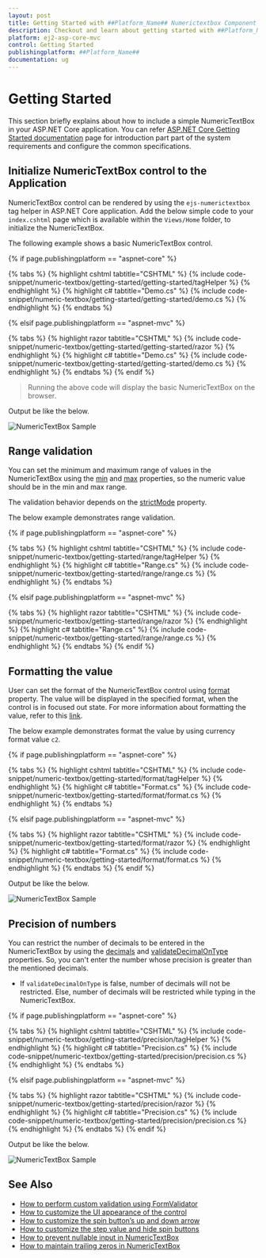 ```yaml
---
layout: post
title: Getting Started with ##Platform_Name## Numerictextbox Component
description: Checkout and learn about getting started with ##Platform_Name## Numerictextbox component of Syncfusion, and more details.
platform: ej2-asp-core-mvc
control: Getting Started
publishingplatform: ##Platform_Name##
documentation: ug
---
```



# Getting Started

This section briefly explains about how to include a simple NumericTextBox in your ASP.NET Core application. You can refer [ASP.NET Core Getting Started documentation](../getting-started/) page for introduction part part of the system requirements and configure the common specifications.

## Initialize NumericTextBox control to the Application

NumericTextBox control can be rendered by using the `ejs-numerictextbox` tag helper in ASP.NET Core application. Add the below simple code to your `index.cshtml` page which is available within the `Views/Home` folder, to initialize the NumericTextBox.

The following example shows a basic NumericTextBox control.

{% if page.publishingplatform == "aspnet-core" %}

{% tabs %}
{% highlight cshtml tabtitle="CSHTML" %}
{% include code-snippet/numeric-textbox/getting-started/getting-started/tagHelper %}
{% endhighlight %}
{% highlight c# tabtitle="Demo.cs" %}
{% include code-snippet/numeric-textbox/getting-started/getting-started/demo.cs %}
{% endhighlight %}
{% endtabs %}

{% elsif page.publishingplatform == "aspnet-mvc" %}

{% tabs %}
{% highlight razor tabtitle="CSHTML" %}
{% include code-snippet/numeric-textbox/getting-started/getting-started/razor %}
{% endhighlight %}
{% highlight c# tabtitle="Demo.cs" %}
{% include code-snippet/numeric-textbox/getting-started/getting-started/demo.cs %}
{% endhighlight %}
{% endtabs %}
{% endif %}



> Running the above code will display the basic NumericTextBox on the browser.

Output be like the below.

![NumericTextBox Sample](./images/gettingStarted.png)

## Range validation

You can set the minimum and maximum range of values in the NumericTextBox using the [min](https://help.syncfusion.com/cr/aspnetcore-js2/Syncfusion.EJ2.Inputs.NumericTextBox.html#Syncfusion_EJ2_Inputs_NumericTextBox_Min) and
[max](https://help.syncfusion.com/cr/aspnetcore-js2/Syncfusion.EJ2.Inputs.NumericTextBox.html#Syncfusion_EJ2_Inputs_NumericTextBox_Max) properties, so the numeric value should be in the min and max range.

The validation behavior depends on the [strictMode](https://help.syncfusion.com/cr/aspnetcore-js2/Syncfusion.EJ2.Inputs.NumericTextBox.html#Syncfusion_EJ2_Inputs_NumericTextBox_StrictMode) property.

The below example demonstrates range validation.

{% if page.publishingplatform == "aspnet-core" %}

{% tabs %}
{% highlight cshtml tabtitle="CSHTML" %}
{% include code-snippet/numeric-textbox/getting-started/range/tagHelper %}
{% endhighlight %}
{% highlight c# tabtitle="Range.cs" %}
{% include code-snippet/numeric-textbox/getting-started/range/range.cs %}
{% endhighlight %}
{% endtabs %}

{% elsif page.publishingplatform == "aspnet-mvc" %}

{% tabs %}
{% highlight razor tabtitle="CSHTML" %}
{% include code-snippet/numeric-textbox/getting-started/range/razor %}
{% endhighlight %}
{% highlight c# tabtitle="Range.cs" %}
{% include code-snippet/numeric-textbox/getting-started/range/range.cs %}
{% endhighlight %}
{% endtabs %}
{% endif %}



## Formatting the value

User can set the format of the NumericTextBox control using [format](https://help.syncfusion.com/cr/aspnetcore-js2/Syncfusion.EJ2.Inputs.NumericTextBox.html#Syncfusion_EJ2_Inputs_NumericTextBox_Format)
property. The value will be displayed in the specified format, when the control is in focused out state. For more information about
formatting the value, refer to this [link](./formats/).

The below example demonstrates format the value by using currency format value `c2`.

{% if page.publishingplatform == "aspnet-core" %}

{% tabs %}
{% highlight cshtml tabtitle="CSHTML" %}
{% include code-snippet/numeric-textbox/getting-started/format/tagHelper %}
{% endhighlight %}
{% highlight c# tabtitle="Format.cs" %}
{% include code-snippet/numeric-textbox/getting-started/format/format.cs %}
{% endhighlight %}
{% endtabs %}

{% elsif page.publishingplatform == "aspnet-mvc" %}

{% tabs %}
{% highlight razor tabtitle="CSHTML" %}
{% include code-snippet/numeric-textbox/getting-started/format/razor %}
{% endhighlight %}
{% highlight c# tabtitle="Format.cs" %}
{% include code-snippet/numeric-textbox/getting-started/format/format.cs %}
{% endhighlight %}
{% endtabs %}
{% endif %}



Output be like the below.

![NumericTextBox Sample](./images/format.png)

## Precision of numbers

You can restrict the number of decimals to be entered in the NumericTextBox by using the [decimals](https://help.syncfusion.com/cr/aspnetcore-js2/Syncfusion.EJ2.Inputs.NumericTextBox.html#Syncfusion_EJ2_Inputs_NumericTextBox_Decimals)
and [validateDecimalOnType](https://help.syncfusion.com/cr/aspnetcore-js2/Syncfusion.EJ2.Inputs.NumericTextBox.html#Syncfusion_EJ2_Inputs_NumericTextBox_ValidateDecimalOnType) properties.
So, you can't enter the number whose precision is greater than the mentioned decimals.

* If `validateDecimalOnType` is false, number of decimals will not be restricted.
Else, number of decimals will be restricted while typing in the NumericTextBox.

{% if page.publishingplatform == "aspnet-core" %}

{% tabs %}
{% highlight cshtml tabtitle="CSHTML" %}
{% include code-snippet/numeric-textbox/getting-started/precision/tagHelper %}
{% endhighlight %}
{% highlight c# tabtitle="Precision.cs" %}
{% include code-snippet/numeric-textbox/getting-started/precision/precision.cs %}
{% endhighlight %}
{% endtabs %}

{% elsif page.publishingplatform == "aspnet-mvc" %}

{% tabs %}
{% highlight razor tabtitle="CSHTML" %}
{% include code-snippet/numeric-textbox/getting-started/precision/razor %}
{% endhighlight %}
{% highlight c# tabtitle="Precision.cs" %}
{% include code-snippet/numeric-textbox/getting-started/precision/precision.cs %}
{% endhighlight %}
{% endtabs %}
{% endif %}



Output be like the below.

![NumericTextBox Sample](./images/precision.png)

## See Also

* [How to perform custom validation using FormValidator](./how-to/perform-custom-validation-using-form-validator/)
* [How to customize the UI appearance of the control](./how-to/customize-the-ui-appearance-of-the-control/)
* [How to customize the spin button’s up and down arrow](./how-to/customize-the-spin-buttons-up-and-down-arrow/)
* [How to customize the step value and hide spin buttons](./how-to/customize-the-step-value-and-hide-spin-buttons/)
* [How to prevent nullable input in NumericTextBox](./how-to/prevent-nullable-input-in-numerictextbox/)
* [How to maintain trailing zeros in NumericTextBox](./how-to/maintain-trailing-zeros-in-numerictextbox/)
